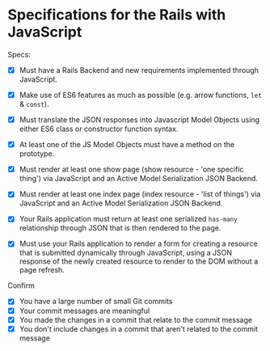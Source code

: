 # Specifications for the Rails with JavaScript 

Specs:
- [x] Must have a Rails Backend and new requirements implemented through JavaScript.
- [x] Make use of ES6 features as much as possible (e.g. arrow functions, `let` & `const`).
- [x] Must translate the JSON responses into Javascript Model Objects using either ES6 class or constructor function syntax.
- [x] At least one of the JS Model Objects must have a method on the prototype.
- [x] Must render at least one show page (show resource - 'one specific thing') via JavaScript and an Active Model Serialization JSON Backend.
- [x] Must render at least one index page (index resource - 'list of things') via JavaScript and an Active Model Serialization JSON Backend.
- [x] Your Rails application must return at least one serialized `has-many` relationship through JSON that is then rendered to the page.
- [x] Must use your Rails application to render a form for creating a resource that is submitted dynamically through JavaScript, using a JSON response of the newly created resource to render to the DOM without a page refresh.


Confirm
- [x] You have a large number of small Git commits
- [x] Your commit messages are meaningful
- [x] You made the changes in a commit that relate to the commit message
- [x] You don't include changes in a commit that aren't related to the commit message
